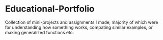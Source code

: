 # Educational-Portfolio

Collection of mini-projects and assignments I made, majority of which were for understanding how something works, compating similar examples, or making generalized functions etc. 
